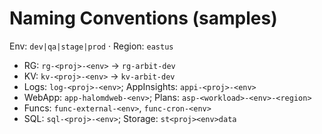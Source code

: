 # Naming Conventions (samples)
Env: `dev|qa|stage|prod` · Region: `eastus`
- RG: `rg-<proj>-<env>` → `rg-arbit-dev`
- KV: `kv-<proj>-<env>` → `kv-arbit-dev`
- Logs: `log-<proj>-<env>`; AppInsights: `appi-<proj>-<env>`
- WebApp: `app-halomdweb-<env>`; Plans: `asp-<workload>-<env>-<region>`
- Funcs: `func-external-<env>`, `func-cron-<env>`
- SQL: `sql-<proj>-<env>`; Storage: `st<proj><env>data`
